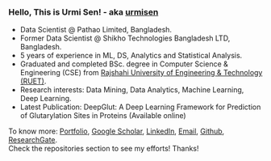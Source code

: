 ### Hello, This is Urmi Sen! - aka [urmisen](https://github.com/urmisen/urmisen)

- Data Scientist @ Pathao Limited, Bangladesh.
- Former Data Scientist @ Shikho Technologies Bangladesh LTD, Bangladesh.
- 5 years of experience in ML, DS, Analytics and Statistical Analysis.
- Graduated and completed BSc. degree in Computer Science & Engineering (CSE) from [Rajshahi University of Engineering & Technology (RUET)](https://www.ruet.ac.bd/).
- Research interests: Data Mining, Data Analytics, Machine Learning, Deep Learning.
- Latest Publication: DeepGlut: A Deep Learning Framework for Prediction of Glutarylation Sites in Proteins (Available online)

To know more: [Portfolio](https://urmisen.github.io/portfolio/#section-home), [Google Scholar](https://scholar.google.com/citations?user=KF2LqCMAAAAJ&hl=en), [LinkedIn](https://www.linkedin.com/in/urmi-sen-78a821149/), [Email](urmisen1202@gmail.com), [Github](https://github.com/urmisen), [ResearchGate](https://www.researchgate.net/profile/Urmi-Sen?ev=hdr_xprf).<br />
Check the repositories section to see my efforts! Thanks!


